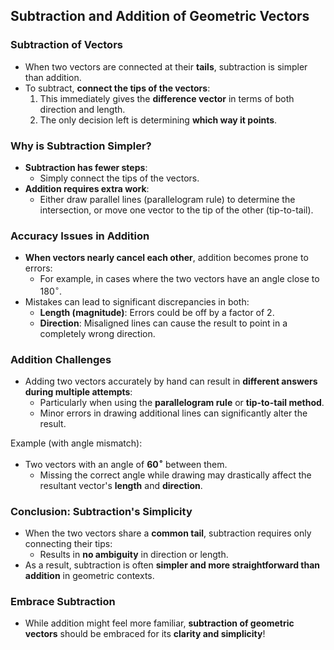 ## Subtraction and Addition of Geometric Vectors

### Subtraction of Vectors

- When two vectors are connected at their **tails**, subtraction is simpler than addition.  
- To subtract, **connect the tips of the vectors**:
  1. This immediately gives the **difference vector** in terms of both direction and length.  
  2. The only decision left is determining **which way it points**.  

### Why is Subtraction Simpler?

- **Subtraction has fewer steps**:
  - Simply connect the tips of the vectors.  
- **Addition requires extra work**:
  - Either draw parallel lines (parallelogram rule) to determine the intersection, or move one vector to the tip of the other (tip-to-tail).  

### Accuracy Issues in Addition

- **When vectors nearly cancel each other**, addition becomes prone to errors:  
  - For example, in cases where the two vectors have an angle close to $180^\circ$.  
- Mistakes can lead to significant discrepancies in both:
  - **Length (magnitude)**: Errors could be off by a factor of $2$.  
  - **Direction**: Misaligned lines can cause the result to point in a completely wrong direction.  

### Addition Challenges

- Adding two vectors accurately by hand can result in **different answers during multiple attempts**:  
  - Particularly when using the **parallelogram rule** or **tip-to-tail method**.  
  - Minor errors in drawing additional lines can significantly alter the result.  

Example (with angle mismatch):
- Two vectors with an angle of **$60^\circ$** between them.  
  - Missing the correct angle while drawing may drastically affect the resultant vector's **length** and **direction**.  

### Conclusion: Subtraction's Simplicity

- When the two vectors share a **common tail**, subtraction requires only connecting their tips:  
  - Results in **no ambiguity** in direction or length.  
- As a result, subtraction is often **simpler and more straightforward than addition** in geometric contexts.  

### Embrace Subtraction
- While addition might feel more familiar, **subtraction of geometric vectors** should be embraced for its **clarity and simplicity**!